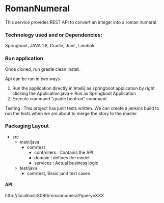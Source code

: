 # RomanNumeral

This service provides REST API to convert an integer into a roman numeral.

### Technology used and or Dependencies:

Springboot, JAVA 1.8, Gradle, Junit, Lombok

### Run application

Once cloned, run gradle clean install. 

Api can be run in two ways
1. Run the application directly in Intellij as springboot application by right clicking the Application.java-> Run as Springboot Application
2. Execute command "gradle bootrun" command

Testing :
This project has junit tests written. We can create a jenkins build to run the tests when we are about to merge the story to the master.

### Packaging Layout
- src
  - main/java
    - com/test
      - controllers : Contains the API
      - domain : defines the model
      - services : Actual business logic
  - test/java
    - com/test, Basic junit test cases

#### API 
http://localhost:8080/romannumeral?query=XXX